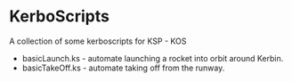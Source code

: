 # KerboScripts
A collection of some kerboscripts for KSP - KOS

- basicLaunch.ks - automate launching a rocket into orbit around Kerbin.
- basicTakeOff.ks - automate taking off from the runway.
